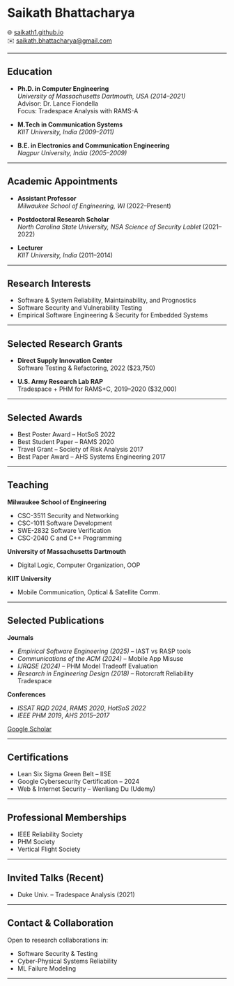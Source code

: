 # Saikath Bhattacharya

🌐 [saikath1.github.io](https://saikath1.github.io)  
✉️ saikath.bhattacharya@gmail.com  

---

## Education

- **Ph.D. in Computer Engineering**  
  *University of Massachusetts Dartmouth, USA (2014–2021)*  
  Advisor: Dr. Lance Fiondella  
  Focus: Tradespace Analysis with RAMS-A

- **M.Tech in Communication Systems**  
  *KIIT University, India (2009–2011)*

- **B.E. in Electronics and Communication Engineering**  
  *Nagpur University, India (2005–2009)*

---

## Academic Appointments

- **Assistant Professor**  
  *Milwaukee School of Engineering, WI* (2022–Present)

- **Postdoctoral Research Scholar**  
  *North Carolina State University, NSA Science of Security Lablet* (2021–2022)

- **Lecturer**  
  *KIIT University, India* (2011–2014)

---

## Research Interests

- Software & System Reliability, Maintainability, and Prognostics  
- Software Security and Vulnerability Testing  
- Empirical Software Engineering & Security for Embedded Systems  

---

## Selected Research Grants

- **Direct Supply Innovation Center**  
  Software Testing & Refactoring, 2022 ($23,750)

- **U.S. Army Research Lab RAP**  
  Tradespace + PHM for RAMS+C, 2019–2020 ($32,000)

---

## Selected Awards

- Best Poster Award – HotSoS 2022  
- Best Student Paper – RAMS 2020  
- Travel Grant – Society of Risk Analysis 2017  
- Best Paper Award – AHS Systems Engineering 2017  

---

## Teaching

**Milwaukee School of Engineering**
- CSC-3511 Security and Networking  
- CSC-1011 Software Development  
- SWE-2832 Software Verification  
- CSC-2040 C and C++ Programming

**University of Massachusetts Dartmouth**
- Digital Logic, Computer Organization, OOP  

**KIIT University**
- Mobile Communication, Optical & Satellite Comm.

---

## Selected Publications

**Journals**
- *Empirical Software Engineering (2025)* – IAST vs RASP tools  
- *Communications of the ACM (2024)* – Mobile App Misuse  
- *IJRQSE (2024)* – PHM Model Tradeoff Evaluation  
- *Research in Engineering Design (2018)* – Rotorcraft Reliability Tradespace  

**Conferences**
- *ISSAT RQD 2024*, *RAMS 2020*, *HotSoS 2022*  
- *IEEE PHM 2019*, *AHS 2015–2017*

[Google Scholar](https://scholar.google.com/citations?user=D2NEiGIAAAAJ&hl=en)

---

## Certifications

- Lean Six Sigma Green Belt – IISE  
- Google Cybersecurity Certification – 2024  
- Web & Internet Security – Wenliang Du (Udemy)

---

## Professional Memberships

- IEEE Reliability Society  
- PHM Society  
- Vertical Flight Society  

---

## Invited Talks (Recent)

- Duke Univ. – Tradespace Analysis (2021)

---

## Contact & Collaboration

Open to research collaborations in:
- Software Security & Testing  
- Cyber-Physical Systems Reliability  
- ML Failure Modeling

---
